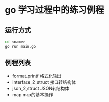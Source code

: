 # go 学习过程中的练习例程

## 运行方式
```bash
cd <name>
go run main.go
```
## 例程列表
* format_printf 格式化输出
* interface_2_struct 接口转结构体
* json_2_struct JSON转结构体
* map map的基本操作